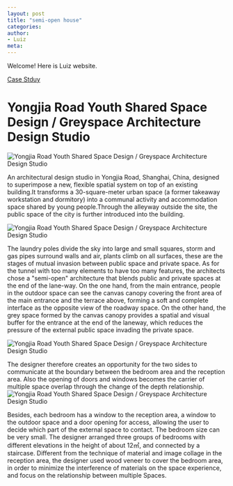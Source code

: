 ```yaml
---
layout: post
title: "semi-open house"
categories:
author:
- Luiz
meta:
---
```

Welcome! Here is Luiz website.

[Case Stduy][2a21c033]

  [2a21c033]: https://jfo2fjsdjf.github.io/lbo/semi-open/
  
# Yongjia Road Youth Shared Space Design / Greyspace Architecture Design Studio

![Yongjia Road Youth Shared Space Design / Greyspace Architecture Design Studio](https://images.adsttc.com/media/images/612d/472a/f91c/811f/3100/0311/slideshow/%E5%89%96%E8%BD%B4%E6%B5%8B%E5%9B%BE_%C2%A9%E7%81%B0%E7%A9%BA%E9%97%B4_Isometric_view_%C2%A9GreySpace.jpg?1630357078)

An architectural design studio in Yongjia Road, Shanghai, China, designed to superimpose a new, flexible spatial system on top of an existing building.It transforms a 30-square-meter urban space (a former takeaway workstation and dormitory) into a communal activity and accommodation space shared by young people.Through the alleyway outside the site, the public space of the city is further introduced into the building.

![Yongjia Road Youth Shared Space Design / Greyspace Architecture Design Studio](https://images.adsttc.com/media/images/612d/4b08/f91c/811f/3100/031f/slideshow/%E8%88%AA%E6%8B%8D%E7%85%A7%E7%89%87__Aerial_photos.jpg?1630358235)

The laundry poles divide the sky into large and small squares, storm and gas pipes surround walls and air, plants climb on all surfaces, these are the stages of mutual invasion between public space and private space. As for the tunnel with too many elements to have too many features, the architects chose a "semi-open" architecture that blends public and private spaces at the end of the lane-way. On the one hand, from the main entrance, people in the outdoor space can see the canvas canopy covering the front area of the main entrance and the terrace above, forming a soft and complete interface as the opposite view of the roadway space. On the other hand, the grey space formed by the canvas canopy provides a spatial and visual buffer for the entrance at the end of the laneway, which reduces the pressure of the external public space invading the private space.
 
![Yongjia Road Youth Shared Space Design / Greyspace Architecture Design Studio](https://images.adsttc.com/media/images/612d/44b8/f91c/811f/3100/0303/slideshow/%E4%BC%9A%E5%AE%A2%E5%8E%85_(2)_Scene_of_living_room(2)_%C2%A9Chen_Hao.jpg?1630356548)


The designer therefore creates an opportunity for the two sides to communicate at the boundary between the bedroom area and the reception area. Also the opening of doors and windows becomes the carrier of multiple space overlap through the change of the depth relationship.
![Yongjia Road Youth Shared Space Design / Greyspace Architecture Design Studio](https://images.adsttc.com/media/images/612d/467e/f91c/811e/f600/02a1/slideshow/%E5%85%A5%E5%8F%A3%E9%97%A8%E5%BB%8A_The_porch_%C2%A9Chen_Hao.jpg?1630357008)

Besides, each bedroom has a window to the reception area, a window to the outdoor space and a door opening for access, allowing the user to decide which part of the external space to contact. The bedroom size can be very small. The designer arranged three groups of bedrooms with different elevations in the height of about 12㎡, and connected by a staircase. Different from the technique of material and image collage in the reception area, the designer used wood veneer to cover the bedroom area, in order to minimize the interference of materials on the space experience, and focus on the relationship between multiple Spaces.
